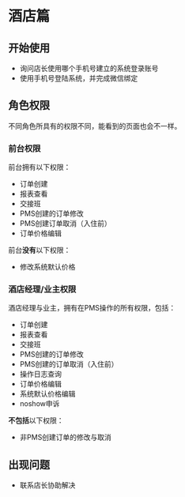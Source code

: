 # 酒店篇

## 开始使用

* 询问店长使用哪个手机号建立的系统登录账号
* 使用手机号登陆系统，并完成微信绑定

## 角色权限

不同角色所具有的权限不同，能看到的页面也会不一样。

### 前台权限

前台拥有以下权限：

* 订单创建
* 报表查看
* 交接班
* PMS创建的订单修改
* PMS创建订单取消（入住前）
* 订单价格编辑

前台**没有**以下权限：

* 修改系统默认价格

### 酒店经理/业主权限

酒店经理与业主，拥有在PMS操作的所有权限，包括：

* 订单创建
* 报表查看
* 交接班
* PMS创建的订单修改
* PMS创建的订单取消（入住前）
* 操作日志查询
* 订单价格编辑
* 系统默认价格编辑
* noshow申诉

**不包括**以下权限：

* 非PMS创建订单的修改与取消

## 出现问题

* 联系店长协助解决

